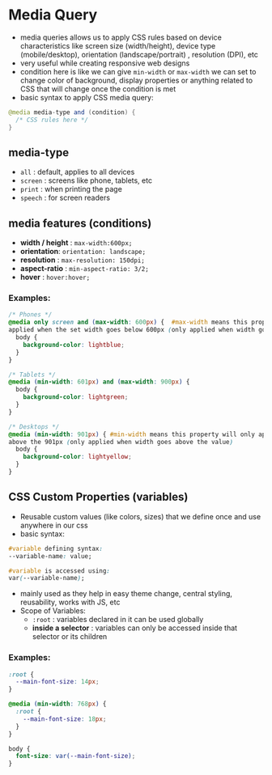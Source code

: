 # Media Query

- media queries allows us to apply CSS rules based on device characteristics like screen size (width/height), device type (mobile/desktop), orientation (landscape/portrait) , resolution (DPI), etc
- very useful while creating responsive web designs
- condition here is like we can give `min-width` or `max-width` we can set to change color of background, display properties or anything related to CSS that will change once the condition is met
- basic syntax to apply CSS media query:

```java
@media media-type and (condition) {
  /* CSS rules here */
}
```

## media-type

- `all`  : default, applies to all devices
- `screen`  : screens like phone, tablets, etc
- `print`  : when printing the page
- `speech`  : for screen readers

## media features (conditions)

- **width / height** : `max-width:600px;`
- **orientation**:  `orientation: landscape;`
- **resolution** : `max-resolution: 150dpi;`
- **aspect-ratio** : `min-aspect-ratio: 3/2;`
- **hover** : `hover:hover;`

### Examples:

```css
/* Phones */
@media only screen and (max-width: 600px) {  #max-width means this property will only be
applied when the set width goes below 600px (only applied when width goes below the value)
  body {
    background-color: lightblue;
  }
}

/* Tablets */
@media (min-width: 601px) and (max-width: 900px) {
  body {
    background-color: lightgreen;
  }
}

/* Desktops */
@media (min-width: 901px) { #min-width means this property will only applied when width goes
above the 901px (only applied when width goes above the value)
  body {
    background-color: lightyellow;
  }
}
```

## CSS Custom Properties (variables)

- Reusable custom values (like colors, sizes) that we define once and use anywhere in our css
- basic syntax:

```css
#variable defining syntax:
--variable-name: value;

#variable is accessed using:
var(--variable-name);
```

- mainly used as they help in easy theme change, central styling, reusability, works with JS, etc
- Scope of Variables:
    - `:root`  :  variables declared in it can be used globally
    - **inside a selector**  :  variables can only be accessed inside that selector or its children

### Examples:

```css
:root {
  --main-font-size: 14px;
}

@media (min-width: 768px) {
  :root {
    --main-font-size: 18px;
  }
}

body {
  font-size: var(--main-font-size);
}
```